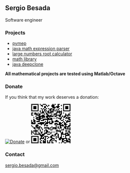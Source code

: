 

## Sergio Besada

Software engineer

### Projects
 - [pymep](https://pypi.org/project/pymep/)
 - [java math expression parser](https://github.com/sbesada/java.math.expression.parser)
 - [large numbers root calculator](https://github.com/sbesada/largeNumbersRootCalculation)
 - [math library](https://github.com/sbesada/MathLibrary)
 - [java deepclone](https://github.com/sbesada/java.deepclone)
 
 **All mathematical projects are tested using Matlab/Octave**
 

### Donate

If you think that my work deserves a donation:

[![Donate](https://www.paypalobjects.com/en_US/ES/i/btn/btn_donateCC_LG.gif)](https://www.paypal.com/cgi-bin/webscr?cmd=_s-xclick&hosted_button_id=H2CQS6ZAFUT9Q&source=url)  or ![Donate](CodigoQR.png)





### Contact

sergio.besada@gmail.com
